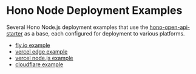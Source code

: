 # Hono Node Deployment Examples

Several Hono Node.js deployment examples that use the [hono-open-api-starter](https://github.com/w3cj/hono-open-api-starter) as a base, each configured for deployment to various platforms.

* [fly.io example](./flyio-example/)
* [vercel edge example](./vercel-edge-example/)
* [vercel node.js example](./vercel-nodejs-example/)
* [cloudflare example](./cloudflare-example/)
